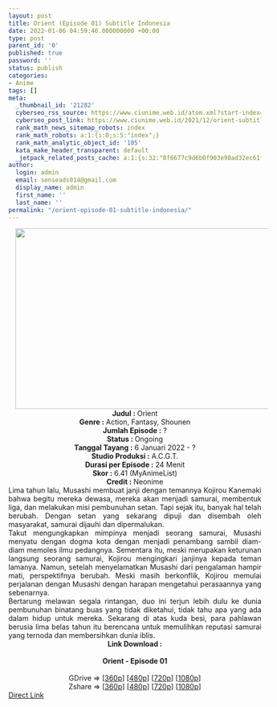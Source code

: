 ```yaml
---
layout: post
title: Orient (Episode 01) Subtitle Indonesia
date: 2022-01-06 04:59:46.000000000 +00:00
type: post
parent_id: '0'
published: true
password: ''
status: publish
categories:
- Anime
tags: []
meta:
  _thumbnail_id: '21282'
  cyberseo_rss_source: https://www.ciunime.web.id/atom.xml?start-index=1
  cyberseo_post_link: https://www.ciunime.web.id/2021/12/orient-subtitle-indonesia.html
  rank_math_news_sitemap_robots: index
  rank_math_robots: a:1:{i:0;s:5:"index";}
  rank_math_analytic_object_id: '105'
  kata_make_header_transparent: default
  _jetpack_related_posts_cache: a:1:{s:32:"8f6677c9d6b0f903e98ad32ec61f8deb";a:2:{s:7:"expires";i:1650285132;s:7:"payload";a:0:{}}}
author:
  login: admin
  email: senseads014@gmail.com
  display_name: admin
  first_name: ''
  last_name: ''
permalink: "/orient-episode-01-subtitle-indonesia/"
---
```

<div class="separator" style="clear: both; text-align: center;"><a href="https://blogger.googleusercontent.com/img/a/AVvXsEibPZlRYne1-TjpbiSJHQTiRj1Aw5iw4zTCGcDrz7TZ5cqV0NvZPchZDgNJSIgvLh0n-3rxfwlpVMZtiyEkOlNA0dXlGdVTzoi0ArKR8wDtt46WmVsjFYugl36KfNGl055y2Dxm8z0560njrdz0-NMw2-CrldM7D9JcbW56qlJFbx6n3NgAVPtQHkvC=s1280" style="margin-left: 1em; margin-right: 1em;"><img border="0" data-original-height="720" data-original-width="1280" height="360" src="{{ site.baseurl }}/assets/2022/01/AVvXsEibPZlRYne1-TjpbiSJHQTiRj1Aw5iw4zTCGcDrz7TZ5cqV0NvZPchZDgNJSIgvLh0n-3rxfwlpVMZtiyEkOlNA0dXlGdVTzoi0ArKR8wDtt46WmVsjFYugl36KfNGl055y2Dxm8z0560njrdz0-NMw2-CrldM7D9JcbW56qlJFbx6n3NgAVPtQHkvC=w640-h360" width="640" /></a></div>
<div class="separator" style="clear: both; text-align: center;"></div>
<div style="text-align: center;"><b>Judul</b><b><b> </b>:</b> Orient</div>
<div style="text-align: center;"><b><b>Genre :</b></b> Action, Fantasy, Shounen</div>
<div style="text-align: center;"><b>Jumlah Episode :</b> ?<br /><b>Status :&nbsp;</b>Ongoing<br /><b>Tanggal Tayang :</b> 6 Januari 2022 - ?<br /><b>Studio Produksi :</b>&nbsp;A.C.G.T.<br /><b>Durasi per Episode :</b> 24 Menit</div>
<div style="text-align: center;"><b>Skor :</b> 6.41 (MyAnimeList)</div>
<div style="text-align: center;"><b>Credit :</b>&nbsp;Neonime</div>
<div style="text-align: center;"></div>
<div style="text-align: justify;">
<div>Lima tahun lalu, Musashi membuat janji dengan temannya Kojirou Kanemaki bahwa begitu mereka dewasa, mereka akan menjadi samurai, membentuk liga, dan melakukan misi pembunuhan setan. Tapi sejak itu, banyak hal telah berubah. Dengan setan yang sekarang dipuji dan disembah oleh masyarakat, samurai dijauhi dan dipermalukan.</div>
<div></div>
<div>Takut mengungkapkan mimpinya menjadi seorang samurai, Musashi menyatu dengan dogma kota dengan menjadi penambang sambil diam-diam memoles ilmu pedangnya. Sementara itu, meski merupakan keturunan langsung seorang samurai, Kojirou mengingkari janjinya kepada teman lamanya. Namun, setelah menyelamatkan Musashi dari pengalaman hampir mati, perspektifnya berubah. Meski masih berkonflik, Kojirou memulai perjalanan dengan Musashi dengan harapan mengetahui perasaannya yang sebenarnya.</div>
<div></div>
<div>Bertarung melawan segala rintangan, duo ini terjun lebih dulu ke dunia pembunuhan binatang buas yang tidak diketahui, tidak tahu apa yang ada dalam hidup untuk mereka. Sekarang di atas kuda besi, para pahlawan berusia lima belas tahun itu berencana untuk memulihkan reputasi samurai yang ternoda dan membersihkan dunia iblis.</div>
</div>
<div style="text-align: justify;"></div>
<div style="text-align: justify;"></div>
<div style="text-align: center;">
<div style="text-align: center;">
<div style="text-align: left;">
<div style="text-align: center;"><b>Link Download :</b></div>
<div style="text-align: center;"><b><br /></b></div>
<div style="text-align: center;"><span style="text-align: left;"><b>Orient&nbsp;</b></span><b>- Episode 01</b></div>
<div style="text-align: center;"><b><br /></b></div>
<div style="text-align: center;">GDrive =&gt; [<a href="https://acefile.co/f/64510617/oploverz-fan-orn-01-mp4-360p-mp4" target="_blank" rel="noopener">360p</a>] [<a href="https://acefile.co/f/64513558/neonime_orn_01-480p-zip" target="_blank" rel="noopener">480p</a>] [<a href="https://acefile.co/f/64513976/neonime_orn_01-720p-zip" target="_blank" rel="noopener">720p</a>] [<a href="https://acefile.co/f/64513641/neonime_orn_01-1080p-zip" target="_blank" rel="noopener">1080p</a>]</div>
<div style="text-align: center;">Zshare =&gt; [<a href="https://www60.zippyshare.com/v/hP5dmrv0/file.html" target="_blank" rel="noopener">360p</a>] [<a href="https://www16.zippyshare.com/v/2NHHzDg3/file.html" target="_blank" rel="noopener">480p</a>] [<a href="https://www57.zippyshare.com/v/Qj8pg7rg/file.html" target="_blank" rel="noopener">720p</a>] [<a href="https://www71.zippyshare.com/v/Vt7n45yN/file.html" target="_blank" rel="noopener">1080p</a>]</div>
</div>
</div>
</div>
<link rel="stylesheet" href="https://cdnjs.cloudflare.com/ajax/libs/font-awesome/4.7.0/css/font-awesome.min.css" />
<div class="divbtn"> <a href="https://handymansurrender.com/fihup8buzv?key=94550f7ce39444073321dde3b8782f97" class="btn"><i class="fa fa-download"></i> Direct Link</a> </div>
